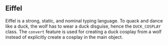 ## Eiffel

Eiffel is a strong, static, and nominal typing language. To quack and dance like a duck, the wolf has to wear a duck disguise, hence the `DUCK_COSPLAY` class. The `convert` feature is used for creating a duck cosplay from a wolf instead of explicitly create a cosplay in the main object.

